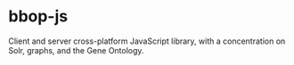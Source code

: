 bbop-js
=======

Client and server cross-platform JavaScript library, with a concentration on Solr, graphs, and the Gene Ontology.